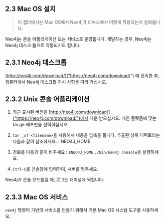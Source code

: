
## 2.3 Mac OS 설치

> 이 챕터에서는 Mac OS에서 Neo4j가 리눅스에서 어떻게 작용되는지 살펴봅니다. 


Neo4j는 콘솔 어플리케이션 또는 서비스로 운영됩니다. 
개발하는 경우, Neo4j는 Neo4j 데스크 톱으로 작동되기도 합니다.

## 2.3.1 Neo4j 데스크톱

   [http://neo4j.com/download/]("https://neo4j.com/download/") 에 접속한 후, 컴퓨터에서 Neo4j 데스크톱 지시 사항을 따라 가십시오.

## 2.3.2 Unix 콘솔 어플리케이션

  1. 최근 출시된 버전을  [http://neo4j.com/download/]("https://neo4j.com/download/")에서 다운 받으십시오.
       개인 플랫폼에 맞는 tar.ge 배포판을 선택하십시오.

  2. ```tar _xf <filename>```을 사용해서 내용을 압축을 풉니다.
     추출된 상위 디렉토리는 다음과 같이 참조하세요. : NEO4J_HOME 


  3. 경로를 다음과 같이 바꾸세요 : ```$NEO4J_HOME```
      ```./bin/neo4j console```을 실행하세요.

  4. ```Ctrl-C```를 콘솔창에 입력하여, 서버를 멈추세요.

   Neo4j가 콘솔 모드를일 때, 로그는 터미널에 찍힙니다. 

## 2.3.3 Mac OS 서비스

```neo4j``` 명령어 기반의 서비스를 만들기 위해서 기본 Mac OS 시스템 도구를 사용하세요.

